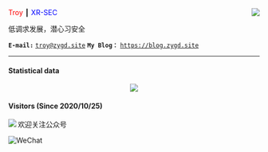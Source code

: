 <img align="right" src="https://github-readme-stats.vercel.app/api/top-langs/?username=xrsec&show_icons=true&theme=radical&exclude_repo=xrsec.github.io">
<font color=red>Troy</font> ┃ <font color=blue>XR-SEC</font>

低调求发展，潜心习安全

**`E-mail:`** [`troy@zygd.site`](mailto:troy@zygd.site) **`My Blog：`** [`https://blog.zygd.site`](https://blog.zygd.site/)

---
#### Statistical data

<div align=center> 

![](https://github-readme-stats.vercel.app/api?username=XRSec&show_icons=true&title_color=FFFFFF&icon_color=FFFFFF&text_color=FFFFFF&bg_color=8e8cd8)

</div>

#### Visitors (Since 2020/10/25)
<div>
<img align="left" src="https://count.getloli.com/get/@XRSec?theme=gelbooru">
</div>

欢迎关注公众号

![WeChat](https://rmt.ladydaily.com/fetch/ZYGG/storage/wechat.jpg)
